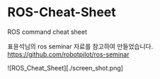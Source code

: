 # ROS-Cheat-Sheet
ROS command cheat sheet

표윤석님의 ros seminar 자료를 참고하여 만들었습니다.
https://github.com/robotpilot/ros-seminar

![ROS_Cheat_Sheet][./screen_shot.png]
